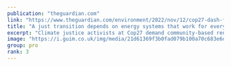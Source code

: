 ```yaml
---
publication: "theguardian.com"
link: "https://www.theguardian.com/environment/2022/nov/12/cop27-dash-for-gas-africa-energy-colonialism"
title: "A just transition depends on energy systems that work for everyone"
excerpt: "Climate justice activists at Cop27 demand community-based renewable projects that work for the people, not corporations"
image: "https://i.guim.co.uk/img/media/21d61369f3b0fad079b100a70c683e6d6b1eab8b/0_215_3250_1951/master/3250.jpg?width=1200&height=630&quality=85&auto=format&fit=crop&overlay-align=bottom%2Cleft&overlay-width=100p&overlay-base64=L2ltZy9zdGF0aWMvb3ZlcmxheXMvdGctZGVmYXVsdC5wbmc&enable=upscale&s=674efae11e59d7d508d619d236590ff2"
group: pro
rank: 3
---
```

